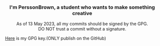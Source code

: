 ### <div align="center">I'm PerssonBrown, a student who wants to make something creative</div>

<div align="center">As of 13 May 2023, all my commits should be signed by the GPG.</div>
<div align="center">DO NOT trust a commit without a signature.</div>

[Here](https://github.com/PerssonBrown/PerssonBrown/blob/main/PerssonBrown_public.gpg) is my GPG key.(ONLY publish on the GitHub)
